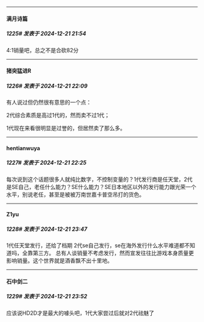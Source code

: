 ﻿
*****

####  满月诗篇  
##### 1225#       发表于 2024-12-21 21:54

4:1销量吧，总之不是合砍82分


*****

####  猪突猛进R  
##### 1226#       发表于 2024-12-21 22:09

有人说过但仍然很有意思的一个点：

2代综合素质是高过1代的，然而卖不过1代；

1代现在来看很明显是过誉的，但居然卖了那么多。


*****

####  hentianwuya  
##### 1227#       发表于 2024-12-21 22:25

每次说到这个话题很多人就纯比数字，不控制变量的？1代发行商是任天堂，2代是SE自己，老任什么能力？SE什么能力？SE日本地区以外的发行能力跟光荣一个水平，别说老任，甚至是被被万南世嘉卡普空吊打的货色。


*****

####  Z1yu  
##### 1228#       发表于 2024-12-21 23:47

1代任天堂发行，还给了档期
2代se自己发行，se在海外发行什么水平难道都不知道吗，全靠第三方。
总有人谈销量不考虑发行，然而宣发往往比游戏本身质量更影响销量。这个世界就是酒香飘不出十里地。


*****

####  石中剑二  
##### 1229#       发表于 2024-12-21 23:52

应该说HD2D才是最大的噱头吧，1代大家尝过后就对2代祛魅了

